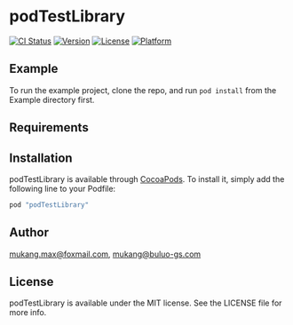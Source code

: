 # podTestLibrary

[![CI Status](http://img.shields.io/travis/mukang.max@foxmail.com/podTestLibrary.svg?style=flat)](https://travis-ci.org/mukang.max@foxmail.com/podTestLibrary)
[![Version](https://img.shields.io/cocoapods/v/podTestLibrary.svg?style=flat)](http://cocoapods.org/pods/podTestLibrary)
[![License](https://img.shields.io/cocoapods/l/podTestLibrary.svg?style=flat)](http://cocoapods.org/pods/podTestLibrary)
[![Platform](https://img.shields.io/cocoapods/p/podTestLibrary.svg?style=flat)](http://cocoapods.org/pods/podTestLibrary)

## Example

To run the example project, clone the repo, and run `pod install` from the Example directory first.

## Requirements

## Installation

podTestLibrary is available through [CocoaPods](http://cocoapods.org). To install
it, simply add the following line to your Podfile:

```ruby
pod "podTestLibrary"
```

## Author

mukang.max@foxmail.com, mukang@buluo-gs.com

## License

podTestLibrary is available under the MIT license. See the LICENSE file for more info.
